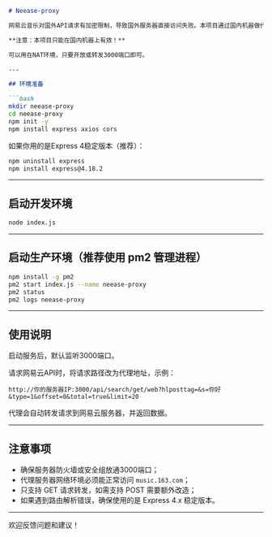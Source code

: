 
````markdown
# Neease-proxy

网易云音乐对国外API请求有加密限制，导致国外服务器直接访问失败。本项目通过国内机器做代理请求，绕过限制，适合在国内服务器部署使用。

**注意：本项目只能在国内机器上有效！**

可以用在NAT环境，只要开放或转发3000端口即可。

---

## 环境准备

```bash
mkdir neease-proxy
cd neease-proxy
npm init -y
npm install express axios cors
````

如果你用的是Express 4稳定版本（推荐）：

```bash
npm uninstall express
npm install express@4.18.2
```

---

## 启动开发环境

```bash
node index.js
```

---

## 启动生产环境（推荐使用 pm2 管理进程）

```bash
npm install -g pm2
pm2 start index.js --name neease-proxy
pm2 status
pm2 logs neease-proxy
```

---

## 使用说明

启动服务后，默认监听3000端口。

请求网易云API时，将请求路径改为代理地址，示例：

```
http://你的服务器IP:3000/api/search/get/web?hlposttag=&s=你好&type=1&offset=0&total=true&limit=20
```

代理会自动转发请求到网易云服务器，并返回数据。

---

## 注意事项

* 确保服务器防火墙或安全组放通3000端口；
* 代理服务器网络环境必须能正常访问 `music.163.com`；
* 只支持 GET 请求转发，如需支持 POST 需要额外改造；
* 如果遇到路由解析错误，确保使用的是 Express 4.x 稳定版本。

---

欢迎反馈问题和建议！

